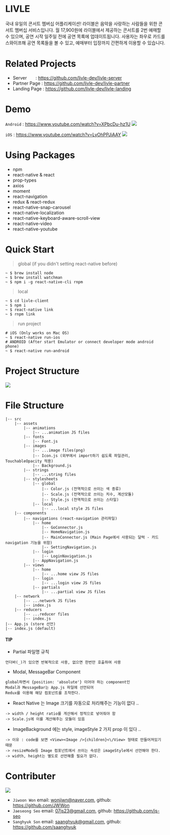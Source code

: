 # LIVLE
국내 유일의 콘서트 멤버십 어플리케이션!
라이블은 음악을 사랑하는 사람들을 위한 콘서트 멤버십 서비스입니다. 월 17,900원에 라이블에서 제공하는 콘서트를 2번 예매할 수 있으며, 공연 시작 일주일 전에 공연 목록에 업데이트됩니다. 사용자는 좌우로 카드를 스와이프해 공연 목록들을 볼 수 있고, 예매부터 입장까지 간편하게 이용할 수 있습니다.

# Related Projects
* Server       : https://github.com/livle-dev/livle-server
* Partner Page : https://github.com/livle-dev/livle-partner
* Landing Page : https://github.com/livle-dev/livle-landing

# Demo
`Android` : https://www.youtube.com/watch?v=XPbcDu-hz1U
[![](http://img.youtube.com/vi/XPbcDu-hz1U/0.jpg)](https://www.youtube.com/watch?v=XPbcDu-hz1U)

`iOS` : https://www.youtube.com/watch?v=LyOhPPJiAAY
[![](http://img.youtube.com/vi/LyOhPPJiAAY/0.jpg)](https://www.youtube.com/watch?v=LyOhPPJiAAY)

# Using Packages
* npm
* react-native & react
* prop-types
* axios
* moment
* react-navigation
* redux & react-redux
* react-native-snap-carousel
* react-native-localization
* react-native-keyboard-aware-scroll-view
* react-native-video
* react-native-youtube

# Quick Start
> global (if you didn't setting react-native before)

```
~ $ brew install node
~ $ brew install watchman
~ $ npm i -g react-native-cli rnpm
```

> local

```
~ $ cd livle-client
~ $ npm i
~ $ react-native link
~ $ rnpm link
```

> run project

```
# iOS (Only works on Mac OS)
~ $ react-native run-ios
# ANDROID (After start Emulator or connect developer mode android phone)
~ $ react-native run-android
```

# Project Structure
![](http://drive.google.com/uc?export=view&id=1OSAwR9WeHGqZjJCp3ovsmXRk_JSsN4ua)

# File Structure

```
|-- src
    |-- assets
        |-- animations
            |-- ...animation JS files
        |-- fonts
            |-- Font.js
        |-- images
            |-- ...image files(png)
            |-- Icon.js (외부에서 import하기 쉽도록 파일관리, TouchableOpacity 적용)
            |-- Background.js
        |-- strings
            |-- ...string files
        |-- stylesheets
            |-- global
                |-- Color.js (전역적으로 쓰이는 색 종류)
                |-- Scale.js (전역적으로 쓰이는 치수, 계산모듈)
                |-- Style.js (전역적으로 쓰이는 스타일)
            |-- local
                |-- ...local style JS files
    |-- components
        |-- navigations (react-navigation 관리파일)
            |-- home
                |-- GoConnector.js
                |-- HomeNavigation.js
                |-- MainConnector.js (Main Page에서 사용되는 달력 - 카드 navigation 기능을 위함)
                |-- SettingNavigation.js
            |-- login
                |-- LoginNavigation.js
            |-- AppNavigation.js
        |-- views
            |-- home
                |-- ...home view JS files
            |-- login
                |-- ...login view JS files
            |-- partials
                |-- ...partial view JS files
    |-- network
        |-- ...network JS files
        |-- index.js
    |-- reducers
        |-- ...reducer files
        |-- index.js
|-- App.js (store 선언)
|-- index.js (default)
```

#### TIP

* Partial 파일명 규칙

```
언더바(_)가 있으면 반복적으로 사용, 없으면 한번만 호출하여 사용
```

* Modal, MessageBar Component

```
global하면서 {position: 'absolute'} 이어야 하는 component인
Modal과 MessageBar는 App.js 파일에 선언되어
Redux를 이용해 해당 컴포넌트를 조작한다.
```

* React Native 는 Image 크기를 자동으로 처리해주는 기능이 없다 ..

```
-> width / height ratio를 게산해서 정적으로 넣어줘야 함
-> Scale.js에 이를 계산해주는 모듈이 있음
```

* ImageBackground 에는 style, imageStyle 2 가지 prop 이 있다 ..

```
-> 이유 : code를 보면 <View><Image />{children}<\/View> 형태로 만들어져있기 때문
-> resizeMode등 Image 컴포넌트에서 쓰이는 속성은 imageStyle에서 선언해야 한다.
-> width, height는 별도로 선언해줄 필요가 없다.
```

# Contributer
![](http://drive.google.com/uc?export=view&id=1PexrKHr5vVgiM-hXCP-tOf7HVaaF_AQx)
* `Jiwoon Won` email: wonjiwn@naver.com, github: https://github.com/JWWon
* `Jaeseong Seo` email: 07js23@gmail.com, github: https://github.com/js-seo
* `Sanghyuk Son` email: saanghyuk@gmail.com, github: https://github.com/saanghyuk
